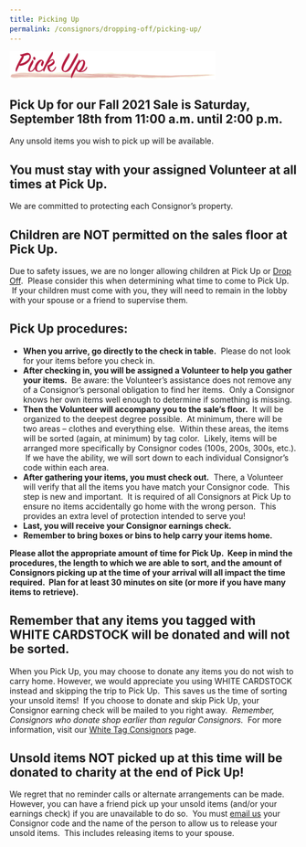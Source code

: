 ```yaml
---
title: Picking Up
permalink: /consignors/dropping-off/picking-up/
---
```


![Picking Up](/img/header_PickUp.png "Picking Up")

## Pick Up for our Fall 2021 Sale is Saturday, September 18th from 11:00 a.m. until 2:00 p.m.

Any unsold items you wish to pick up will be available.

## You must stay with your assigned Volunteer at all times at Pick Up.

We are committed to protecting each Consignor’s property. 

## Children are NOT permitted on the sales floor at Pick Up.

Due to safety issues, we are no longer allowing children at Pick Up or [Drop Off](/consignors/dropping-off/).  Please consider this when determining what time to come to Pick Up.  If your children must come with you, they will need to remain in the lobby with your spouse or a friend to supervise them.

## Pick Up procedures:

* **When you arrive, go directly to the check in table.**  Please do not look for your items before you check in.
* **After checking in, you will be assigned a Volunteer to help you gather your items.**  Be aware: the Volunteer’s assistance does not remove any of a Consignor’s personal obligation to find her items.  Only a Consignor knows her own items well enough to determine if something is missing.
* **Then the Volunteer will accompany you to the sale’s floor.**  It will be organized to the deepest degree possible.  At minimum, there will be two areas – clothes and everything else.  Within these areas, the items will be sorted (again, at minimum) by tag color.  Likely, items will be arranged more specifically by Consignor codes (100s, 200s, 300s, etc.).  If we have the ability, we will sort down to each individual Consignor’s code within each area.
* **After gathering your items, you must check out.**  There, a Volunteer will verify that all the items you have match your Consignor code.  This step is new and important.  It is required of all Consignors at Pick Up to ensure no items accidentally go home with the wrong person.  This provides an extra level of protection intended to serve you!
* **Last, you will receive your Consignor earnings check.**
* **Remember to bring boxes or bins to help carry your items home.**

**Please allot the appropriate amount of time for Pick Up.  Keep in mind the procedures, the length to which we are able to sort, and the amount of Consignors picking up at the time of your arrival will all impact the time required.  Plan for at least 30 minutes on site (or more if you have many items to retrieve).**

## Remember that any items you tagged with WHITE CARDSTOCK will be donated and will not be sorted.

When you Pick Up, you may choose to donate any items you do not wish to carry home. However, we would appreciate you using WHITE CARDSTOCK instead and skipping the trip to Pick Up.  This saves us the time of sorting your unsold items!  If you choose to donate and skip Pick Up, your Consignor earning check will be mailed to you right away.  _Remember, Consignors who donate shop earlier than regular Consignors._  For more information, visit our [White Tag Consignors](/consignors/white-tag-consignors/) page.

## Unsold items NOT picked up at this time will be donated to charity at the end of Pick Up!

We regret that no reminder calls or alternate arrangements can be made. However, you can have a friend pick up your unsold items (and/or your earnings check) if you are unavailable to do so.  You must [email us](mailto:Kristen@BoutiqueForAWeek.net) your Consignor code and the name of the person to allow us to release your unsold items.  This includes releasing items to your spouse.
